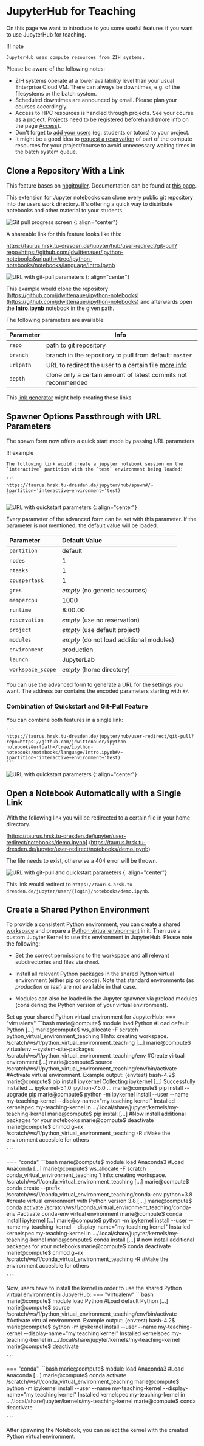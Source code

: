 # JupyterHub for Teaching

On this page we want to introduce to you some useful features if you
want to use JupyterHub for teaching.

!!! note

    JupyterHub uses compute resources from ZIH systems.

Please be aware of the following notes:

- ZIH systems operate at a lower availability level than your usual Enterprise Cloud VM. There can
  always be downtimes, e.g. of the filesystems or the batch system.
- Scheduled downtimes are announced by email. Please plan your courses accordingly.
- Access to HPC resources is handled through projects. See your course as a project. Projects need
  to be registered beforehand (more info on the page [Access](../application/overview.md)).
- Don't forget to [add your users](../application/project_management.md#manage-project-members-dis-enable)
  (eg. students or tutors) to your project.
- It might be a good idea to [request a reservation](../jobs_and_resources/overview.md#exclusive-reservation-of-hardware)
  of part of the compute resources for your project/course to
  avoid unnecessary waiting times in the batch system queue.

## Clone a Repository With a Link

This feature bases on
[nbgitpuller](https://github.com/jupyterhub/nbgitpuller).
Documentation can be found at
[this page](https://jupyterhub.github.io/nbgitpuller/).

This extension for Jupyter notebooks can clone every public git repository into
the users work directory. It's offering a quick way to distribute notebooks and
other material to your students.

![Git pull progress screen](misc/gitpull_progress.png)
{: align="center"}

A shareable link for this feature looks like this:

<https://taurus.hrsk.tu-dresden.de/jupyter/hub/user-redirect/git-pull?repo=https://github.com/jdwittenauer/ipython-notebooks&urlpath=/tree/ipython-notebooks/notebooks/language/Intro.ipynb>

![URL with git-pull parameters](misc/url-git-pull.png)
{: align="center"}

This example would clone the repository
[https://github.com/jdwittenauer/ipython-notebooks](https://github.com/jdwittenauer/ipython-notebooks)
and afterwards open the **Intro.ipynb** notebook in the given path.

The following parameters are available:

| Parameter | Info |
|---|---|
|`repo`    | path to git repository|
|`branch`  | branch in the repository to pull from default: `master`|
|`urlpath` | URL to redirect the user to a certain file [more info](https://jupyterhub.github.io/nbgitpuller/topic/url-options.html#urlpath)|
|`depth`   | clone only a certain amount of latest commits not recommended|

This [link
generator](https://jupyterhub.github.io/nbgitpuller/link?hub=https://taurus.hrsk.tu-dresden.de/jupyter/)
might help creating those links

## Spawner Options Passthrough with URL Parameters

The spawn form now offers a quick start mode by passing URL parameters.

!!! example

    The following link would create a jupyter notebook session on the 
    `interactive` partition with the `test` environment being loaded:

    ```
    https://taurus.hrsk.tu-dresden.de/jupyter/hub/spawn#/~(partition~'interactive~environment~'test)
    ```

![URL with quickstart parameters](misc/url-quick-start.png)
{: align="center"}

Every parameter of the advanced form can be set with this parameter. If the
parameter is not mentioned, the default value will be loaded.

| Parameter       | Default Value                            |
|:----------------|:-----------------------------------------|
| `partition`       | default                                  |
| `nodes`           | 1                                        |
| `ntasks`          | 1                                        |
| `cpuspertask`     | 1                                        |
| `gres`            | *empty* (no generic resources)           |
| `mempercpu`       | 1000                                     |
| `runtime`         | 8:00:00                                  |
| `reservation`     | *empty* (use no reservation)             |
| `project`         | *empty* (use default project)            |
| `modules`         | *empty* (do not load additional modules) |
| `environment`     | production                               |
| `launch`          | JupyterLab                               |
| `workspace_scope` | *empty* (home directory)                 |

You can use the advanced form to generate a URL for the settings you want. The
address bar contains the encoded parameters starting with `#/`.

### Combination of Quickstart and Git-Pull Feature

You can combine both features in a single link:

    ```
    https://taurus.hrsk.tu-dresden.de/jupyter/hub/user-redirect/git-pull?repo=https://github.com/jdwittenauer/ipython-notebooks&urlpath=/tree/ipython-notebooks/notebooks/language/Intro.ipynb#/~(partition~'interactive~environment~'test)
    ```

![URL with quickstart parameters](misc/url-quick-start.png)
{: align="center"}

## Open a Notebook Automatically with a Single Link

With the following link you will be redirected to a certain file in your
home directory.

[https://taurus.hrsk.tu-dresden.de/jupyter/user-redirect/notebooks/demo.ipynb]
(<https://taurus.hrsk.tu-dresden.de/jupyter/user-redirect/notebooks/demo.ipynb>)

The file needs to exist, otherwise a 404 error will be thrown.

![URL with git-pull and quickstart parameters](misc/url-user-redirect.png)
{: align="center"}

This link would redirect to
`https://taurus.hrsk.tu-dresden.de/jupyter/user/{login}/notebooks/demo.ipynb`.

## Create a Shared Python Environment

To provide a consistent Python environment, you can create a shared [workspace](../data_lifecycle/workspaces.md)
and prepare a [Python virtual environment](../software/python_virtual_environments.md)
in it. Then use a custom Jupyter Kernel to use this environment in JupyterHub.
Please note the following:

- Set the correct permissions to the workspace and all relevant subdirectories
and files via `chmod`.

- Install all relevant Python packages in the shared Python virtual environment
(either pip or conda). Note that standard environments (as *production* or
*test*) are not available in that case.

- Modules can also be loaded in the Jupyter spawner via preload modules
(considering the Python version of your virtual environment).

Set up your shared Python virtual environment for JupyterHub:
=== "virtualenv"
    ```bash
    marie@compute$ module load Python #Load default Python
    [...]
    marie@compute$ ws_allocate -F scratch python_virtual_environment_teaching 1
    Info: creating workspace.
    /scratch/ws/1/python_virtual_environment_teaching
    [...]
    marie@compute$ virtualenv --system-site-packages /scratch/ws/1/python_virtual_environment_teaching/env  #Create virtual environment
    [...]
    marie@compute$ source /scratch/ws/1/python_virtual_environment_teaching/env/bin/activate    #Activate virtual environment. Example output: (envtest) bash-4.2$
    marie@compute$ pip install ipykernel
    Collecting ipykernel
    [...]
    Successfully installed ... ipykernel-5.1.0 ipython-7.5.0 ...
    marie@compute$ pip install --upgrade pip
    marie@compute$ python -m ipykernel install --user --name my-teaching-kernel --display-name="my teaching kernel"
    Installed kernelspec my-teaching-kernel in .../.local/share/jupyter/kernels/my-teaching-kernel
    marie@compute$ pip install [...] #Now install additional packages for your notebooks
    marie@compute$ deactivate
    marie@compute$ chmod g+rx /scratch/ws/1/python_virtual_environment_teaching -R #Make the environment accesible for others

    ```
=== "conda"
    ```bash
    marie@compute$ module load Anaconda3 #Load Anaconda
    [...]
    marie@compute$ ws_allocate -F scratch conda_virtual_environment_teaching 1
    Info: creating workspace.
    /scratch/ws/1/conda_virtual_environment_teaching
    [...]
    marie@compute$ conda create --prefix /scratch/ws/1/conda_virtual_environment_teaching/conda-env python=3.8 #create virtual environment with Python version 3.8
    [...]
    marie@compute$ conda activate /scratch/ws/1/conda_virtual_environment_teaching/conda-env #activate conda-env virtual environment
    marie@compute$ conda install ipykernel
    [...]
    marie@compute$ python -m ipykernel install --user --name my-teaching-kernel --display-name="my teaching kernel"
    Installed kernelspec my-teaching-kernel in .../.local/share/jupyter/kernels/my-teaching-kernel
    marie@compute$ conda install [...] # now install additional packages for your notebooks
    marie@compute$ conda deactivate
    marie@compute$ chmod g+rx /scratch/ws/1/conda_virtual_environment_teaching -R #Make the environment accesible for others

    ```

Now, users have to install the kernel in order to use the shared Python virtual
environment in JupyerHub:
=== "virtualenv"
    ```bash
    marie@compute$ module load Python #Load default Python
    [...]
    marie@compute$ source /scratch/ws/1/python_virtual_environment_teaching/env/bin/activate #Activate virtual environment. Example output: (envtest) bash-4.2$
    marie@compute$ python -m ipykernel install --user --name my-teaching-kernel --display-name="my teaching kernel"
    Installed kernelspec my-teaching-kernel in .../.local/share/jupyter/kernels/my-teaching-kernel
    marie@compute$ deactivate

    ```
=== "conda"
    ```bash
    marie@compute$ module load Anaconda3 #Load Anaconda
    [...]
    marie@compute$ conda activate /scratch/ws/1/conda_virtual_environment_teaching
    marie@compute$ python -m ipykernel install --user --name my-teaching-kernel --display-name="my teaching kernel"
    Installed kernelspec my-teaching-kernel in .../.local/share/jupyter/kernels/my-teaching-kernel
    marie@compute$ conda deactivate

    ```

After spawning the Notebook, you can select the kernel with the created Python
virtual environment.
